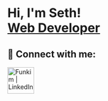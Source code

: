 <h1>Hi, I'm Seth! <br/><a href="https://github.com/funkim">Web Developer</a>


<h2> 🤳 Connect with me:</h2>

[<img align="left" alt="Funkim | LinkedIn" width="60px" src="https://img.icons8.com/?size=100&id=13930&format=png&color=000000" />][linkedin]



[linkedin]: https://www.linkedin.com/in/seth-case/

<!--
Here are some ideas to get you started:

- 🔭 I’m currently working on ...
- 🌱 I’m currently learning ...
- 👯 I’m looking to collaborate on ...
- 🤔 I’m looking for help with ...
- 💬 Ask me about ...
- 📫 How to reach me: ...
- 😄 Pronouns: ...
- ⚡ Fun fact: ...
-->
